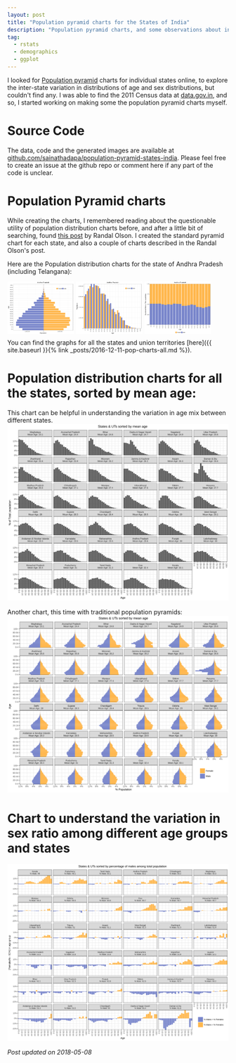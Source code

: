 ```yaml
---
layout: post
title: "Population pyramid charts for the States of India"
description: "Population pyramid charts, and some observations about inter-state variation in age and sex distributions"
tag:
  - rstats
  - demographics
  - ggplot
---
```


I looked for [Population pyramid](https://en.wikipedia.org/wiki/Population_pyramid) charts for individual states online, to explore the inter-state variation in distributions of age and sex distributions, but couldn't find any. I was able to find the 2011 Census data at [data.gov.in](https://data.gov.in), and so, I started working on making some the population pyramid charts myself.

# Source Code
The data, code and the generated images are available at [github.com/sainathadapa/population-pyramid-states-india](https://github.com/sainathadapa/population-pyramid-states-india). Please feel free to create an issue at the github repo or comment here if any part of the code is unclear.

# Population Pyramid charts
While creating the charts, I remembered reading about the questionable utility of population distribution charts before, and after a little bit of searching, found [this post](http://www.randalolson.com/2015/07/14/rethinking-the-population-pyramid/) by Randal Olson. I created the standard pyramid chart for each state, and also a couple of charts described in the Randal Olson's post.

Here are the Population distribution charts for  the state of Andhra Pradesh (including Telangana):

<a href="/images/ANDHRA PRADESH-1.svg" target="_blank" style="float: left; width: 30%; margin-right: 1%; margin-bottom: 0.5em;">
  <img src="/images/ANDHRA PRADESH-1.svg" alt="Andhra Pradesh - 1" />
</a>
<a href="/images/ANDHRA PRADESH-2.svg" target="_blank" style="float: left; width: 30%; margin-right: 1%; margin-bottom: 0.5em;">
  <img src="/images/ANDHRA PRADESH-2.svg" alt="Andhra Pradesh - 2" />
</a>
<a href="/images/ANDHRA PRADESH-3.svg" target="_blank" style="float: left; width: 30%; margin-right: 1%; margin-bottom: 0.5em;">
  <img src="/images/ANDHRA PRADESH-3.svg" alt="Andhra Pradesh - 3" />
</a>
<p style="clear: both;" />

You can find the graphs for all the states and union territories [here]({{ site.baseurl }}{% link _posts/2016-12-11-pop-charts-all.md %}).

# Population distribution charts for all the states, sorted by mean age:
This chart can be helpful in understanding the variation in age mix between different states.
<a href="/images/states-sorted-mean-age.svg" target="_blank"><img src="/images/states-sorted-mean-age.svg" alt="all-states-pop-distr"></a>

Another chart, this time with traditional population pyramids:
<a href="/images/states-sorted-mean-age2.svg" target="_blank"><img src="/images/states-sorted-mean-age2.svg" alt="all-states-pop-distr2"></a>

# Chart to understand the variation in sex ratio among different age groups and states
<a href="/images/states-sorted-sex-diff.svg" target="_blank"><img src="/images/states-sorted-sex-diff.svg" alt="states-sorted-sex-diff"></a>


*Post updated on 2018-05-08*
